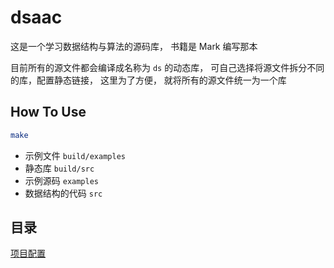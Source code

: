 # dsaac
这是一个学习数据结构与算法的源码库， 书籍是 Mark 编写那本

目前所有的源文件都会编译成名称为 `ds` 的动态库， 可自己选择将源文件拆分不同的库，配置静态链接， 这里为了方便， 就将所有的源文件统一为一个库 

## How To Use
```Bash
make
```

- 示例文件 `build/examples`
- 静态库 `build/src`
- 示例源码 `examples`
- 数据结构的代码 `src`

## 目录

[项目配置](./doc/ch0_setup.md)



